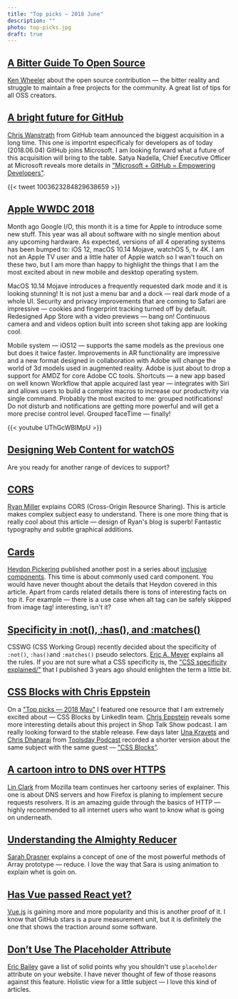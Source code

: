```yaml
---
title: "Top picks — 2018 June"
description: ""
photo: top-picks.jpg
draft: true
---
```


## [A Bitter Guide To Open Source](https://medium.com/@ken_wheeler/a-bitter-guide-to-open-source-a8e3b6a3c1c4)

[Ken Wheeler](https://twitter.com/ken_wheeler) about the open source contribution — the bitter reality and struggle to maintain a free projects for the community. A great list of tips for all OSS creators.

## [A bright future for GitHub](https://blog.github.com/2018-06-04-github-microsoft/)

[Chris Wanstrath](https://twitter.com/defunkt) from GitHub team announced the biggest acquisition in a long time. This one is importnt especificaly for developers as of today (2018.06.04) GitHub joins Microsoft. I am looking forward what a future of this acquisition will bring to the table. Satya Nadella, Chief Executive Officer at Microsoft reveals more details in ["Microsoft + GitHub = Empowering Developers"](https://blogs.microsoft.com/blog/2018/06/04/microsoft-github-empowering-developers/).

{{< tweet 1003623284829638659 >}}

## [Apple WWDC 2018](https://www.apple.com/apple-events/june-2018/)

Month ago Google I/O, this month it is a time for Apple to introduce some new stuff. This year was all about software with no single mention about any upcoming hardware. As expected, versions of all 4 operating systems has been bumped to: iOS 12, macOS 10.14 Mojave, watchOS 5, tv 4K. I am not an Apple TV user and a little hater of Apple watch so I wan't touch on these two, but I am more than happy to highlight the things that I am the most excited about in new mobile and desktop operating system.

MacOS 10.14 Mojave introduces a frequently requested dark mode and it is looking stunning! It is not just a menu bar and a dock — real dark mode of a whole UI. Security and privacy improvements that are coming to Safari are impressive — cookies and fingerprint tracking turned off by default. Redesigned App Store with a video previews — bang on! Continuous camera and and videos option built into screen shot taking app are looking cool.

Mobile system — iOS12 — supports the same models as the previous one but does it twice faster. Improvements in AR functionality are impressive and a new format designed in collaboration with Adobe will change the world of 3d models used in augmented reality. Adobe is just about to drop a support for AMDZ for core Adobe CC tools. Shortcuts — a new app based on well known Workflow that apple acquired last year — integrates with Siri and allows users to build a complex macros to increase our productivity via single command. Probably the most excited to me: grouped notifications! Do not disturb and notifications are getting more powerful and will get a more precise control level. Grouped faceTime — finally!

{{< youtube UThGcWBIMpU >}}

## [Designing Web Content for watchOS](https://developer.apple.com/videos/play/wwdc2018/239/)

Are you ready for another range of devices to support? 

## [CORS](https://frontendian.co/cors)

[Ryan Miller](https://twitter.com/andryanmiller) explains CORS (Cross-Origin Resource Sharing). This is article makes complex subject easy to understand. There is one more thing that is really cool about this article — design of Ryan's blog is superb! Fantastic typography and subtle graphical additions.

## [Cards](https://inclusive-components.design/cards/)

[Heydon Pickering](https://twitter.com/heydonworks) published another post in a series about [inclusive components](https://inclusive-components.design/). This time is about commonly used card component. You would have never thought about the details that Heydon covered in this article. Apart from cards related details there is tons of interesting facts on top it. For example — there is a use case when alt tag can be safely skipped from image tag! interesting, isn't it?

## [Specificity in :not(), :has(), and :matches()](https://meyerweb.com/eric/thoughts/2018/06/05/specificity-in-not-has-and-matches/)

CSSWG (CSS Working Group) recently decided about the specificity of `:not()`, `:has()`and `:matches()` pseudo selectors. [Eric A. Meyer](https://twitter.com/meyerweb) explains all the rules. If you are not sure what a CSS specificity is, the ["CSS specificity explained/"](https://pawelgrzybek.com/css-specificity-explained/) that I published 3 years ago should enlighten the term a little bit.

## [CSS Blocks with Chris Eppstein](http://shoptalkshow.com/episodes/315-css-blocks-chris-eppstein/)

On a ["Top picks — 2018 May"](https://pawelgrzybek.com/top-picks-2018-may/) I featured one resource that I am extremely excited about — CSS Blocks by LinkedIn team. [Chris Eppstein](https://twitter.com/chriseppstein) reveals some more interesting details about this project in Shop Talk Show podcast. I am really looking forward to the stable release. Few days later [Una Kravets](https://twitter.com/una) and [Chris Dhanaraj](https://twitter.com/chrisdhanaraj) from [Toolsday Podcast](https://spec.fm/podcasts/toolsday/155363) recorded a shorter version about the same subject with the same guest — ["CSS Blocks"](https://spec.fm/podcasts/toolsday/155363).

## [A cartoon intro to DNS over HTTPS](https://hacks.mozilla.org/2018/05/a-cartoon-intro-to-dns-over-https/)

[Lin Clark](https://twitter.com/linclark) from Mozilla team continues her cartoony series of explainer. This one is about DNS servers and how Firefox is planing to implement secure requests resolvers. It is an amazing guide through the basics of HTTP — highly recommended to all internet users who want to know what is going on underneath.

## [Understanding the Almighty Reducer](https://css-tricks.com/understanding-the-almighty-reducer/)

[Sarah Drasner](https://twitter.com/sarah_edo) explains a concept of one of the most powerful methods of Array prototype — reduce. I love the way that Sara is using animation to explain whet is goin on.

## [Has Vue passed React yet?](https://hasvuepassedreactyet.surge.sh/)

[Vue.js](https://vuejs.org/) is gaining more and more popularity and this is another proof of it. I know that GitHub stars is a pure measurement unit, but it is definitely the one that shows the traction around some software.

## [Don’t Use The Placeholder Attribute](https://www.smashingmagazine.com/2018/06/placeholder-attribute/)

[Eric Bailey](https://twitter.com/ericwbailey) gave a list of solid points why you shouldn't use `placeholder` attribute on your website. I have never thought of few of those reasons against this feature. Holistic view for a little subject — I love this kind of articles.

